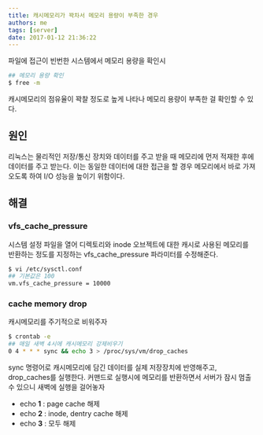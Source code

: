 ```yaml
---
title: 캐시메모리가 꽉차서 메모리 용량이 부족한 경우
authors: me
tags: [server]
date: 2017-01-12 21:36:22
---
```


파일에 접근이 빈번한 시스템에서 메모리 용량을 확인시

```bash
## 메모리 용량 확인
$ free -m
```

캐시메모리의 점유율이 꽉찰 정도로 높게 나타나 메모리 용량이 부족한 걸 확인할 수 있다.

## 원인

리눅스는 물리적인 저장/통신 장치와 데이터를 주고 받을 때 메모리에 먼저 적재한 후에 데이터를 주고 받는다.
이는 동일한 데이터에 대한 접근을 할 경우 메모리에서 바로 가져오도록 하여 I/O 성능을 높이기 위함이다.

## 해결

### vfs_cache_pressure

시스템 설정 파일을 열어 디렉토리와 inode 오브젝트에 대한 캐시로 사용된 메모리를 반환하는 정도를 지정하는 vfs_cache_pressure 파라미터를 수정해준다.

```bash
$ vi /etc/sysctl.conf
## 기본값은 100
vm.vfs_cache_pressure = 10000
```

### cache memory drop

캐시메모리를 주기적으로 비워주자

```bash
$ crontab -e
## 매일 새벽 4시에 캐시메모리 강제비우기
0 4 * * * sync && echo 3 > /proc/sys/vm/drop_caches
```

sync 명령어로 캐시메모리에 담긴 데이터를 실제 저장장치에 반영해주고, drop_caches를 실행한다.
커맨드로 실행시에 메모리를 반환하면서 서버가 잠시 멈출 수 있으니 새벽에 실행을 걸어놓자

- echo **1** : page cache 해제
- echo **2** : inode, dentry cache 해제
- echo **3** : 모두 해제
